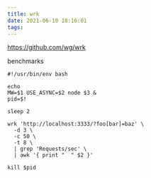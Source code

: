 ```yaml
---
title: wrk
date: 2021-06-10 18:16:01
tags:
---
```

https://github.com/wg/wrk

benchmarks 
```
#!/usr/bin/env bash

echo
MW=$1 USE_ASYNC=$2 node $3 &
pid=$!

sleep 2

wrk 'http://localhost:3333/?foo[bar]=baz' \
  -d 3 \
  -c 50 \
  -t 8 \
  | grep 'Requests/sec' \
  | awk '{ print "  " $2 }'

kill $pid

```